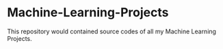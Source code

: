 # Machine-Learning-Projects
This repository would contained source codes of all my Machine Learning Projects.
